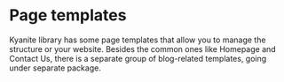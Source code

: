 # Page templates

Kyanite library has some page templates that allow you to manage the structure or your website.
Besides the common ones like Homepage and Contact Us, there is a separate group of blog-related
templates, going under separate package.
